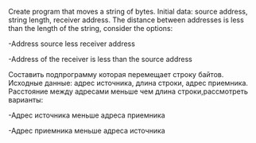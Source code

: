 
Create program that moves a string of bytes.
Initial data: source address, string length, receiver address. The distance between addresses is less than the length of the string, consider the options:

-Address source less receiver address

-Address of the receiver is less than the source address

Составить подпрограмму которая перемещает строку байтов.
Исходные данные: адрес источника, длина строки, адрес приемника. Расстояние между адресами меньше чем длина строки,рассмотреть варианты:

-Адрес источника меньше адреса приемника

-Адрес приемника меньше адреса источника
